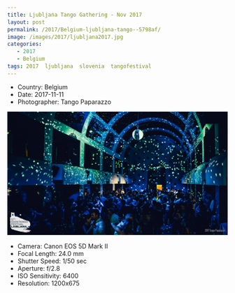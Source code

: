 ```yaml
---
title: Ljubljana Tango Gathering - Nov 2017
layout: post
permalink: /2017/Belgium-ljubljana-tango--5798af/
image: /images/2017/ljubljana2017.jpg
categories:
   - 2017
   - Belgium
tags: 2017  ljubljana  slovenia  tangofestival
---
```

   
* <i class="fa-solid fa-map-pin"></i> Country: Belgium
* <i class="fa-solid fa-calendar-day"></i> Date: 2017-11-11
* <i class="fa-solid fa-circle-user"></i> Photographer: Tango Paparazzo

![Ljubljana Tango Gathering - Nov 2017](/images/2017/ljubljana2017.jpg)

* <i class="fa-solid fa-camera"></i> Camera: Canon EOS 5D Mark II
* <i class="fa-solid fa-square-caret-left"></i> Focal Length: 24.0 mm
* <i class="fa-solid fa-stopwatch"></i> Shutter Speed: 1/50 sec
* <i class="fa-solid fa-circle-dot"></i> Aperture: f/2.8
* <i class="fa-solid fa-lightbulb"></i> ISO Sensitivity: 6400
* <i class="fa-solid fa-square-full"></i> Resolution: 1200x675
